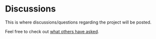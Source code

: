 # Discussions

This is where discussions/questions regarding the project will be posted.

Feel free to check out [what others have asked](https://github.com/orgs/xamos-portfolio/discussions).
